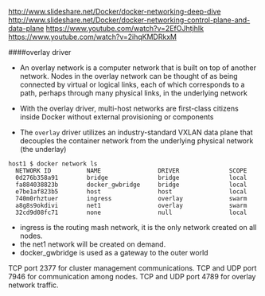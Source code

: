 http://www.slideshare.net/Docker/docker-networking-deep-dive
http://www.slideshare.net/Docker/docker-networking-control-plane-and-data-plane
https://www.youtube.com/watch?v=2EfOJhtjhIk
https://www.youtube.com/watch?v=2ihqKMDRkxM

####overlay driver
* An overlay network is a computer network that is built on top of another network. 
Nodes in the overlay network can be thought of as being connected by virtual or logical links, each of which corresponds to a path, perhaps through many physical links, in the underlying network

* With the overlay driver, multi-host networks are first-class citizens inside Docker without external provisioning or components

* The `overlay` driver utilizes an industry-standard VXLAN data plane that decouples the container network from the underlying physical network (the underlay)


~~~
host1 $ docker network ls
  NETWORK ID          NAME                DRIVER              SCOPE
  0d276b358a91        bridge              bridge              local
  fa884038823b        docker_gwbridge     bridge              local
  e7be1af823b5        host                host                local
  740m0rhztuer        ingress             overlay             swarm
  a8g8s9okdivi        net1                overlay             swarm
  32cd9d08fc71        none                null                local
~~~

* ingress is the routing mash network, it is the only network created on all nodes.
* the net1 network will be created on demand.
* docker_gwbridge is used as a gateway to the outer world

TCP port 2377 for cluster management communications.
TCP and UDP port 7946 for communication among nodes.
TCP and UDP port 4789 for overlay network traffic.
